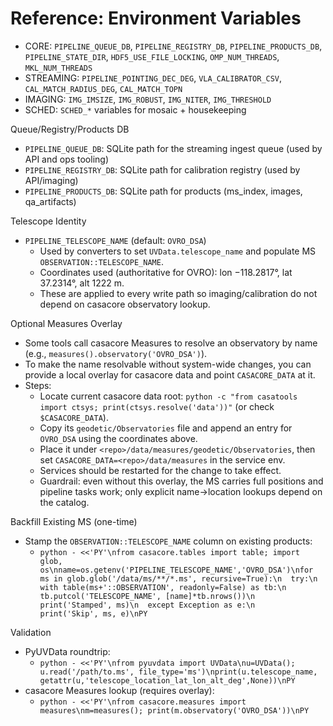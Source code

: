 # Reference: Environment Variables

- CORE: `PIPELINE_QUEUE_DB`, `PIPELINE_REGISTRY_DB`, `PIPELINE_PRODUCTS_DB`, `PIPELINE_STATE_DIR`, `HDF5_USE_FILE_LOCKING`, `OMP_NUM_THREADS`, `MKL_NUM_THREADS`
- STREAMING: `PIPELINE_POINTING_DEC_DEG`, `VLA_CALIBRATOR_CSV`, `CAL_MATCH_RADIUS_DEG`, `CAL_MATCH_TOPN`
- IMAGING: `IMG_IMSIZE`, `IMG_ROBUST`, `IMG_NITER`, `IMG_THRESHOLD`
- SCHED: `SCHED_*` variables for mosaic + housekeeping

Queue/Registry/Products DB

- `PIPELINE_QUEUE_DB`: SQLite path for the streaming ingest queue (used by API and ops tooling)
- `PIPELINE_REGISTRY_DB`: SQLite path for calibration registry (used by API/imaging)
- `PIPELINE_PRODUCTS_DB`: SQLite path for products (ms_index, images, qa_artifacts)

Telescope Identity

- `PIPELINE_TELESCOPE_NAME` (default: `OVRO_DSA`)
  - Used by converters to set `UVData.telescope_name` and populate MS `OBSERVATION::TELESCOPE_NAME`.
  - Coordinates used (authoritative for OVRO): lon −118.2817°, lat 37.2314°, alt 1222 m.
  - These are applied to every write path so imaging/calibration do not depend on casacore observatory lookup.

Optional Measures Overlay

- Some tools call casacore Measures to resolve an observatory by name (e.g., `measures().observatory('OVRO_DSA')`).
- To make the name resolvable without system-wide changes, you can provide a local overlay for casacore data and point `CASACORE_DATA` at it.
- Steps:
  - Locate current casacore data root: `python -c "from casatools import ctsys; print(ctsys.resolve('data'))"` (or check `$CASACORE_DATA`).
  - Copy its `geodetic/Observatories` file and append an entry for `OVRO_DSA` using the coordinates above.
  - Place it under `<repo>/data/measures/geodetic/Observatories`, then set `CASACORE_DATA=<repo>/data/measures` in the service env.
  - Services should be restarted for the change to take effect.
  - Guardrail: even without this overlay, the MS carries full positions and pipeline tasks work; only explicit name→location lookups depend on the catalog.

Backfill Existing MS (one-time)

- Stamp the `OBSERVATION::TELESCOPE_NAME` column on existing products:
  - `python - <<'PY'\nfrom casacore.tables import table; import glob, os\nname=os.getenv('PIPELINE_TELESCOPE_NAME','OVRO_DSA')\nfor ms in glob.glob('/data/ms/**/*.ms', recursive=True):\n  try:\n    with table(ms+'::OBSERVATION', readonly=False) as tb:\n      tb.putcol('TELESCOPE_NAME', [name]*tb.nrows())\n    print('Stamped', ms)\n  except Exception as e:\n    print('Skip', ms, e)\nPY`

Validation

- PyUVData roundtrip:
  - `python - <<'PY'\nfrom pyuvdata import UVData\nu=UVData(); u.read('/path/to.ms', file_type='ms')\nprint(u.telescope_name, getattr(u,'telescope_location_lat_lon_alt_deg',None))\nPY`
- casacore Measures lookup (requires overlay):
  - `python - <<'PY'\nfrom casacore.measures import measures\nm=measures(); print(m.observatory('OVRO_DSA'))\nPY`
